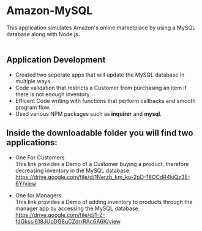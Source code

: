 
# Amazon-MySQL
This application simulates Amazon's online marketplace by using a MySQL database along with Node js.<br><br>

## Application Development
* Created two seperate apps that will update the MySQL database in multiple ways.<br>
* Code validation that restricts a Customer from purchasing an item if there is not enough inventory. <br>
* Efficent Code writing with functions that perform callbacks and smooth program flow.<br>
* Used various NPM packages such as **inquirer** and **mysql**. <br>

## Inside the downloadable folder you will find two applications:
* One For Customers <br>
      This link provides a Demo of a Customer buying a product, therefore decreasing inventory in the MySQL database.
https://drive.google.com/file/d/1Nerzb_km_ko-2pD-18OCdR4kiQz3E-6Y/view

* One for Managers <br>
      This link provides a Demo of adding inventory to products through the manager app by accessing the MySQL database.
https://drive.google.com/file/d/1-Z-fdGkssj618JUpDG8uCZdrrRAc6A6K/view


